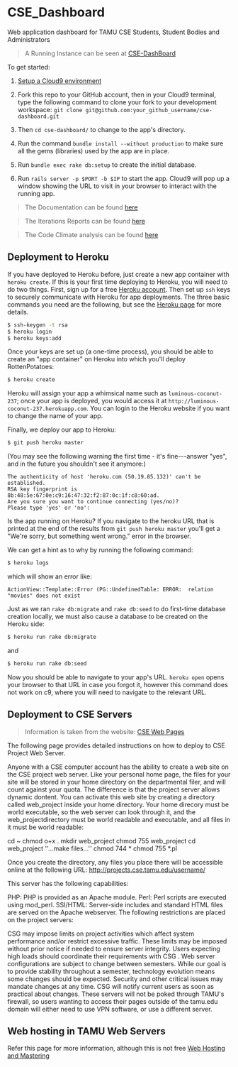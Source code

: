 # CSE_Dashboard

Web application dashboard for TAMU CSE Students, Student Bodies and Administrators

> A Running Instance can be seen at [CSE-DashBoard](https://polar-harbor-52142.herokuapp.com/)

To get started:

1. [Setup a Cloud9
environment](https://github.com/saasbook/courseware/wiki/Setting-up-Cloud9)

2. Fork this repo to your GitHub account, then in your Cloud9 terminal, type the following command to clone your fork to your development workspace: `git clone git@github.com:your_github_username/cse-dashboard.git`
  
3. Then `cd cse-dashboard/` to change to the app's
directory.

4. Run the command `bundle install --without production` to make sure all the gems
(libraries) used by the app are in place.

5. Run `bundle exec rake db:setup` to create the initial database.

6. Run `rails server -p $PORT -b $IP` to start the app.  Cloud9 will pop
up a window showing the URL to visit in your browser to interact with
the running app.

> The Documentation can be found [here](https://github.com/pranoy-k/cse-dashboard/tree/master/docs)

> The Iterations Reports can be found [here](https://github.com/pranoy-k/cse-dashboard/tree/master/iterationReports)

> The Code Climate analysis can be found [here](https://codeclimate.com/github/pranoy-k/cse-dashboard) 

## Deployment to Heroku


If you have deployed to Heroku before, just create a new app container with `heroku create`.  If this is your first time deploying to Heroku, you will need to do two things.  First, sign up for a free [Heroku account](http://heroku.com).  Then set up `ssh` keys to securely communicate with Heroku for app deployments.  The three basic commands you need are the following, but see the [Heroku page](https://devcenter.heroku.com/articles/heroku-cli) for more details.

```sh
$ ssh-keygen -t rsa
$ heroku login
$ heroku keys:add
```

Once your keys are set up (a one-time process), you should be able to create an "app container" on Heroku into which you'll deploy RottenPotatoes:

```sh
$ heroku create
```

Heroku will assign your app a whimsical name such as `luminous-coconut-237`; once your app is deployed, you would access it at `http://luminous-coconut-237.herokuapp.com`.  You can login to the Heroku website if you want to change the name of your app.

Finally, we deploy our app to Heroku:

```sh
$ git push heroku master
```

(You may see the  following warning the first time - it's fine---answer
"yes", and in the future you shouldn't see it anymore:)

    The authenticity of host 'heroku.com (50.19.85.132)' can't be established.
    RSA key fingerprint is 8b:48:5e:67:0e:c9:16:47:32:f2:87:0c:1f:c8:60:ad.
    Are you sure you want to continue connecting (yes/no)? 
    Please type 'yes' or 'no':

Is the app running on Heroku?  If you navigate to the heroku URL that is printed at the end of the results from `git push heroku master` you'll get a "We're sorry, but something went wrong." error in the browser.  

We can get a hint as to why by running the following command:

```sh
$ heroku logs
```

which will show an error like:

```
ActionView::Template::Error (PG::UndefinedTable: ERROR:  relation "movies" does not exist
```

Just as we ran `rake db:migrate` and `rake db:seed` to do first-time database creation locally, we must also cause a database to be created on the Heroku side:

```sh
$ heroku run rake db:migrate
```

and

```sh
$ heroku run rake db:seed
```

Now you should be able to navigate to your app's URL.  `heroku open` opens your browser to that URL in case you forgot it, however this command does not work on c9, where you will need to navigate to the relevant URL.


## Deployment to CSE Servers

> Information is taken from the website: [CSE Web Pages](https://wiki.cse.tamu.edu/index.php/CSE_Web_Pages#Web_Project_Pages)

The following page provides detailed instructions on how to deploy to CSE Project Web Server.

Anyone with a CSE computer account has the ability to create a web site on the CSE project web server. Like your personal home page, the files for your site will be stored in your home directory on the departmental filer, and will count against your quota. The difference is that the project server allows dynamic dontent. You can activate this web site by creating a directory called web_project inside your home directory. Your home direcory must be world executable, so the web server can look through it, and the web_projectdirectory must be world readable and executable, and all files in it must be world readable:

cd ~
chmod o+x .
mkdir web_project
chmod 755 web_project
cd web_project
''...make files...''
chmod 744 *
chmod 755 *.pl

Once you create the directory, any files you place there will be accessible online at the following URL: http://projects.cse.tamu.edu/username/

This server has the following capabilities:

PHP: PHP is provided as an Apache module.
Perl: Perl scripts are executed using mod_perl.
SSI/HTML: Server-side includes and standard HTML files are served on the Apache webserver.
The following restrictions are placed on the project servers:

CSG may impose limits on project activities which affect system performance and/or restrict excessive traffic. These limits may be imposed without prior notice if needed to ensure server integrity. Users expecting high loads should coordinate their requirements with CSG .
Web server configurations are subject to change between semesters. While our goal is to provide stability throughout a semester, technology evolution means some changes should be expected. Security and other critical issues may mandate changes at any time. CSG will notify current users as soon as practical about changes.
These servers will not be poked through TAMU's firewall, so users wanting to access their pages outside of the tamu.edu domain will either need to use VPN software, or use a different server.

## Web hosting in TAMU Web Servers
Refer this page for more information, although this is not free
[Web Hosting and Mastering](http://it.tamu.edu/Websites_Applications_and_Software/Design_Development_and_Administration/Web_Hosting_and_Mastering/index.php)
